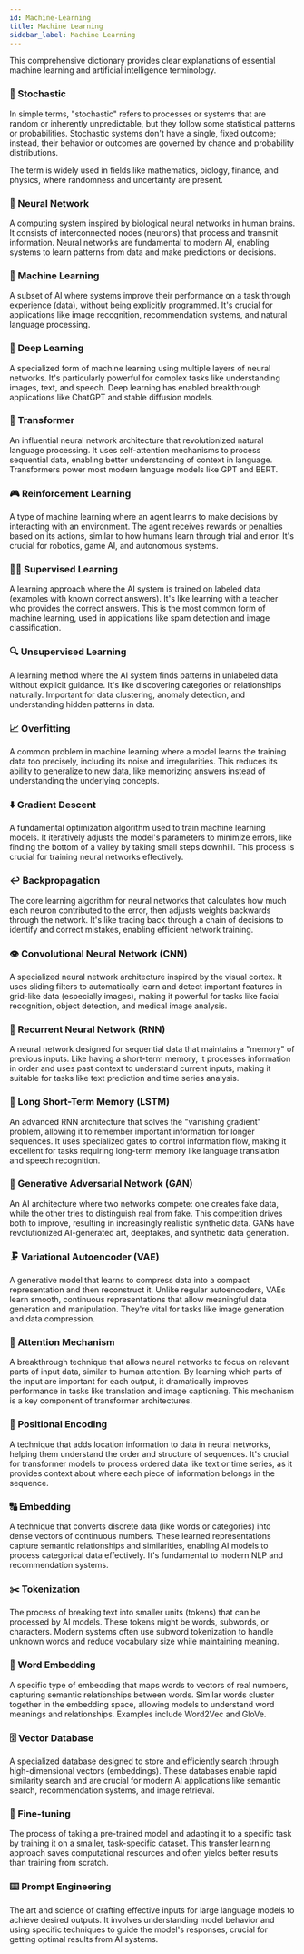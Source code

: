 ```yaml
---
id: Machine-Learning
title: Machine Learning
sidebar_label: Machine Learning
---
```


This comprehensive dictionary provides clear explanations of essential machine learning and artificial intelligence terminology.

### 🎲 Stochastic
In simple terms, "stochastic" refers to processes or systems that are random or inherently unpredictable, but they follow some statistical patterns or probabilities. Stochastic systems don't have a single, fixed outcome; instead, their behavior or outcomes are governed by chance and probability distributions.

The term is widely used in fields like mathematics, biology, finance, and physics, where randomness and uncertainty are present.

### 🧠 Neural Network
A computing system inspired by biological neural networks in human brains. It consists of interconnected nodes (neurons) that process and transmit information. Neural networks are fundamental to modern AI, enabling systems to learn patterns from data and make predictions or decisions.

### 🤖 Machine Learning
A subset of AI where systems improve their performance on a task through experience (data), without being explicitly programmed. It's crucial for applications like image recognition, recommendation systems, and natural language processing.

### 🔮 Deep Learning
A specialized form of machine learning using multiple layers of neural networks. It's particularly powerful for complex tasks like understanding images, text, and speech. Deep learning has enabled breakthrough applications like ChatGPT and stable diffusion models.

### 🔄 Transformer
An influential neural network architecture that revolutionized natural language processing. It uses self-attention mechanisms to process sequential data, enabling better understanding of context in language. Transformers power most modern language models like GPT and BERT.

### 🎮 Reinforcement Learning
A type of machine learning where an agent learns to make decisions by interacting with an environment. The agent receives rewards or penalties based on its actions, similar to how humans learn through trial and error. It's crucial for robotics, game AI, and autonomous systems.

### 👨‍🏫 Supervised Learning
A learning approach where the AI system is trained on labeled data (examples with known correct answers). It's like learning with a teacher who provides the correct answers. This is the most common form of machine learning, used in applications like spam detection and image classification.

### 🔍 Unsupervised Learning
A learning method where the AI system finds patterns in unlabeled data without explicit guidance. It's like discovering categories or relationships naturally. Important for data clustering, anomaly detection, and understanding hidden patterns in data.

### 📈 Overfitting
A common problem in machine learning where a model learns the training data too precisely, including its noise and irregularities. This reduces its ability to generalize to new data, like memorizing answers instead of understanding the underlying concepts.

### ⬇️ Gradient Descent
A fundamental optimization algorithm used to train machine learning models. It iteratively adjusts the model's parameters to minimize errors, like finding the bottom of a valley by taking small steps downhill. This process is crucial for training neural networks effectively.

### ↩️ Backpropagation
The core learning algorithm for neural networks that calculates how much each neuron contributed to the error, then adjusts weights backwards through the network. It's like tracing back through a chain of decisions to identify and correct mistakes, enabling efficient network training.

### 👁️ Convolutional Neural Network (CNN)
A specialized neural network architecture inspired by the visual cortex. It uses sliding filters to automatically learn and detect important features in grid-like data (especially images), making it powerful for tasks like facial recognition, object detection, and medical image analysis.

### 🔄 Recurrent Neural Network (RNN)
A neural network designed for sequential data that maintains a "memory" of previous inputs. Like having a short-term memory, it processes information in order and uses past context to understand current inputs, making it suitable for tasks like text prediction and time series analysis.

### 🧠 Long Short-Term Memory (LSTM)
An advanced RNN architecture that solves the "vanishing gradient" problem, allowing it to remember important information for longer sequences. It uses specialized gates to control information flow, making it excellent for tasks requiring long-term memory like language translation and speech recognition.

### 🎨 Generative Adversarial Network (GAN)
An AI architecture where two networks compete: one creates fake data, while the other tries to distinguish real from fake. This competition drives both to improve, resulting in increasingly realistic synthetic data. GANs have revolutionized AI-generated art, deepfakes, and synthetic data generation.

### 🗜️ Variational Autoencoder (VAE)
A generative model that learns to compress data into a compact representation and then reconstruct it. Unlike regular autoencoders, VAEs learn smooth, continuous representations that allow meaningful data generation and manipulation. They're vital for tasks like image generation and data compression.

### 👀 Attention Mechanism
A breakthrough technique that allows neural networks to focus on relevant parts of input data, similar to human attention. By learning which parts of the input are important for each output, it dramatically improves performance in tasks like translation and image captioning. This mechanism is a key component of transformer architectures.

### 📍 Positional Encoding
A technique that adds location information to data in neural networks, helping them understand the order and structure of sequences. It's crucial for transformer models to process ordered data like text or time series, as it provides context about where each piece of information belongs in the sequence.

### 🔠 Embedding
A technique that converts discrete data (like words or categories) into dense vectors of continuous numbers. These learned representations capture semantic relationships and similarities, enabling AI models to process categorical data effectively. It's fundamental to modern NLP and recommendation systems.

### ✂️ Tokenization
The process of breaking text into smaller units (tokens) that can be processed by AI models. These tokens might be words, subwords, or characters. Modern systems often use subword tokenization to handle unknown words and reduce vocabulary size while maintaining meaning.

### 📝 Word Embedding
A specific type of embedding that maps words to vectors of real numbers, capturing semantic relationships between words. Similar words cluster together in the embedding space, allowing models to understand word meanings and relationships. Examples include Word2Vec and GloVe.

### 🗄️ Vector Database
A specialized database designed to store and efficiently search through high-dimensional vectors (embeddings). These databases enable rapid similarity search and are crucial for modern AI applications like semantic search, recommendation systems, and image retrieval.

### 🎯 Fine-tuning
The process of taking a pre-trained model and adapting it to a specific task by training it on a smaller, task-specific dataset. This transfer learning approach saves computational resources and often yields better results than training from scratch.

### ⌨️ Prompt Engineering
The art and science of crafting effective inputs for large language models to achieve desired outputs. It involves understanding model behavior and using specific techniques to guide the model's responses, crucial for getting optimal results from AI systems.